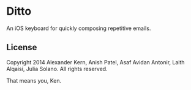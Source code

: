 Ditto
=====

An iOS keyboard for quickly composing repetitive emails.

License
-------

Copyright 2014 Alexander Kern, Anish Patel, Asaf Avidan Antonir, Laith Alqaisi, Julia Solano. All rights reserved.

That means you, Ken.

